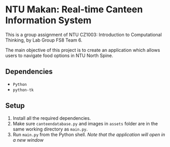 # NTU Makan: Real-time Canteen Information System

This is a group assignment of NTU CZ1003: Introduction to Computational Thinking, by Lab Group FS8 Team 6.

The main objective of this project is to create an application which allows users to navigate food options in NTU North Spine.

## Dependencies

- `Python`
- `python-tk`

## Setup

1. Install all the required dependencies.
1. Make sure `canteendatabase.py` and images in `assets` folder are in the same working directory as `main.py`.
1. Run `main.py` from the Python shell.
*Note that the application will open in a new window*

